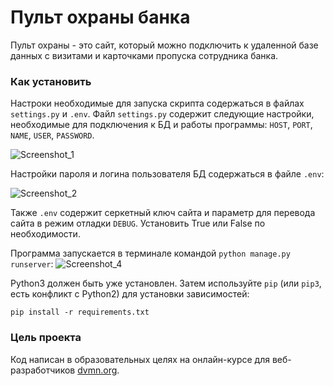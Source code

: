 # Пульт охраны банка

Пульт охраны - это сайт, который можно подключить к удаленной базе данных с визитами и карточками пропуска сотрудника банка.


### Как установить
Настроки необходимые для запуска скрипта содержаться в файлах ```settings.py``` и ```.env```.
Файл ```settings.py``` содержит следующие настройки, необходимые для подключения к БД и работы программы: ```HOST```, ```PORT```, ```NAME```, ```USER```, ```PASSWORD```.

![Screenshot_1](https://user-images.githubusercontent.com/39937490/172943599-18bc5ea3-0ae8-4f5c-adec-69abd480dcd7.jpg)

Настройки пароля и логина пользователя БД содержаться в файле ```.env```:

![Screenshot_2](https://user-images.githubusercontent.com/39937490/172943631-c406db4d-baf2-4ca4-86f6-878627cf3fbc.jpg)

Также ```.env``` содержит серкетный ключ сайта и параметр для перевода сайта в режим отладки ```DEBUG```. 
Установить True или False по необходимости.


Программа запускается в терминале командой ```python manage.py runserver```:
![Screenshot_4](https://user-images.githubusercontent.com/39937490/173389309-b0546721-e3fa-49a4-ab0c-084fa3d94730.jpg)


Python3 должен быть уже установлен. 
Затем используйте `pip` (или `pip3`, есть конфликт с Python2) для установки зависимостей:
```
pip install -r requirements.txt
```

### Цель проекта

Код написан в образовательных целях на онлайн-курсе для веб-разработчиков [dvmn.org](https://dvmn.org/).
